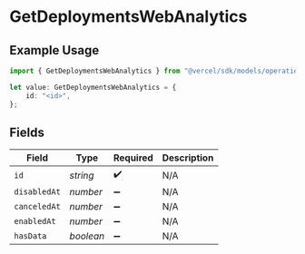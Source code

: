 # GetDeploymentsWebAnalytics

## Example Usage

```typescript
import { GetDeploymentsWebAnalytics } from "@vercel/sdk/models/operations";

let value: GetDeploymentsWebAnalytics = {
    id: "<id>",
};
```

## Fields

| Field              | Type               | Required           | Description        |
| ------------------ | ------------------ | ------------------ | ------------------ |
| `id`               | *string*           | :heavy_check_mark: | N/A                |
| `disabledAt`       | *number*           | :heavy_minus_sign: | N/A                |
| `canceledAt`       | *number*           | :heavy_minus_sign: | N/A                |
| `enabledAt`        | *number*           | :heavy_minus_sign: | N/A                |
| `hasData`          | *boolean*          | :heavy_minus_sign: | N/A                |